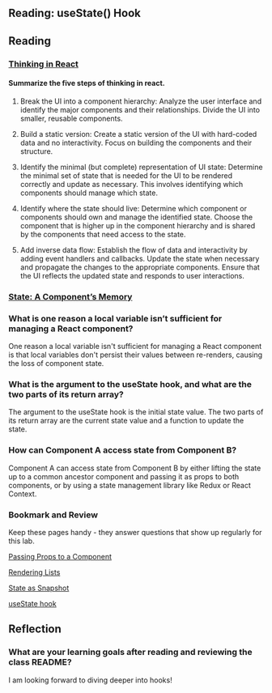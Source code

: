 ## Reading: useState() Hook


## Reading

### [Thinking in React](https://react.dev/learn/thinking-in-react)

#### Summarize the five steps of thinking in react.

1. Break the UI into a component hierarchy: Analyze the user interface and identify the major components and their relationships. Divide the UI into smaller, reusable components.

2. Build a static version: Create a static version of the UI with hard-coded data and no interactivity. Focus on building the components and their structure.

3. Identify the minimal (but complete) representation of UI state: Determine the minimal set of state that is needed for the UI to be rendered correctly and update as necessary. This involves identifying which components should manage which state.

4. Identify where the state should live: Determine which component or components should own and manage the identified state. Choose the component that is higher up in the component hierarchy and is shared by the components that need access to the state.

5. Add inverse data flow: Establish the flow of data and interactivity by adding event handlers and callbacks. Update the state when necessary and propagate the changes to the appropriate components. Ensure that the UI reflects the updated state and responds to user interactions.

### [State: A Component’s Memory](https://react.dev/learn/state-a-components-memory)

### What is one reason a local variable isn’t sufficient for managing a React component?

One reason a local variable isn't sufficient for managing a React component is that local variables don't persist their values between re-renders, causing the loss of component state.


### What is the argument to the useState hook, and what are the two parts of its return array?

The argument to the useState hook is the initial state value. The two parts of its return array are the current state value and a function to update the state.

### How can Component A access state from Component B?

Component A can access state from Component B by either lifting the state up to a common ancestor component and passing it as props to both components, or by using a state management library like Redux or React Context.

### Bookmark and Review

Keep these pages handy - they answer questions that show up regularly for this lab.

[Passing Props to a Component](https://react.dev/learn/passing-props-to-a-component)

[Rendering Lists](https://react.dev/learn/rendering-lists)

[State as Snapshot](https://react.dev/learn/state-as-a-snapshot)

[useState hook](https://react.dev/reference/react/useState)

## Reflection

### What are your learning goals after reading and reviewing the class README?

I am looking forward to diving deeper into hooks!